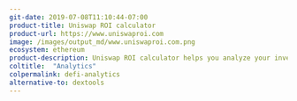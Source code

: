 ```yaml
---
git-date: 2019-07-08T11:10:44-07:00
product-title: Uniswap ROI calculator
product-url: https://www.uniswaproi.com
image: /images/output_md/www.uniswaproi.com.png
ecosystem: ethereum
product-description: Uniswap ROI calculator helps you analyze your investments in Uniswap and find the best liquidity pools.
coltitle:  "Analytics"
colpermalink: defi-analytics
alternative-to: dextools
---
```

